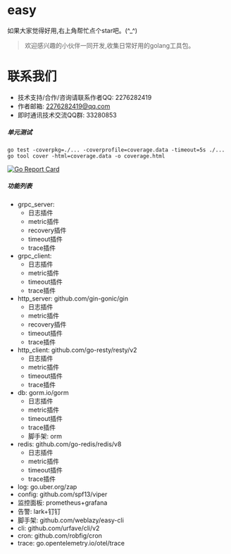 # easy
如果大家觉得好用,右上角帮忙点个star吧。(^_^)
> 欢迎感兴趣的小伙伴一同开发,收集日常好用的golang工具包。
# 联系我们
- 技术支持/合作/咨询请联系作者QQ: 2276282419
- 作者邮箱: 2276282419@qq.com
- 即时通讯技术交流QQ群: 33280853
##### 单元测试
```
go test -coverpkg=./... -coverprofile=coverage.data -timeout=5s ./...
go tool cover -html=coverage.data -o coverage.html
````
[![Go Report Card](https://goreportcard.com/badge/github.com/sunmi-OS/gocore)](https://goreportcard.com/report/github.com/sunmi-OS/gocore/v2.0.9)

##### 功能列表

- grpc_server: 
  - 日志插件
  - metric插件
  - recovery插件
  - timeout插件
  - trace插件
- grpc_client: 
  - 日志插件
  - metric插件
  - timeout插件
  - trace插件
- http_server: github.com/gin-gonic/gin
    - 日志插件
    - metric插件
    - recovery插件
    - timeout插件
    - trace插件
- http_client: github.com/go-resty/resty/v2
  - 日志插件
  - metric插件
  - timeout插件
  - trace插件
- db: gorm.io/gorm
  - 日志插件
  - metric插件
  - timeout插件
  - trace插件
  - 脚手架: orm
- redis: github.com/go-redis/redis/v8
  - 日志插件
  - metric插件
  - timeout插件
  - trace插件
- log: go.uber.org/zap
- config: github.com/spf13/viper
- 监控面板: prometheus+grafana
- 告警: lark+钉钉
- 脚手架: github.com/weblazy/easy-cli
- cli: github.com/urfave/cli/v2
- cron: github.com/robfig/cron
- trace: go.opentelemetry.io/otel/trace


